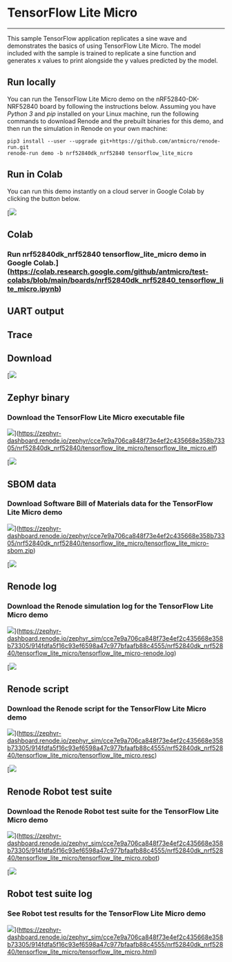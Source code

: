 


TensorFlow Lite Micro
=====================




---




This sample TensorFlow application replicates a sine wave and demonstrates the
basics of using TensorFlow Lite Micro. The model included with the sample is
trained to replicate a sine function and generates x values to print alongside
the y values predicted by the model.



Run locally
-----------




You can run the TensorFlow Lite Micro demo on the nRF52840\-DK\-NRF52840 board
by following the instructions below. Assuming you have *Python 3* and *pip*
installed on your Linux machine, run the following commands to download Renode
and the prebuilt binaries for this demo, and then run the simulation in Renode
on your own machine:



```
pip3 install --user --upgrade git+https://github.com/antmicro/renode-run.git
renode-run demo -b nrf52840dk_nrf52840 tensorflow_lite_micro

```


Run in Colab
------------



You can run this demo instantly on a cloud server in Google Colab by clicking
the button below.



[![](./colab.svg)


Colab
-----


### Run nrf52840dk\_nrf52840 tensorflow\_lite\_micro demo in Google Colab.](https://colab.research.google.com/github/antmicro/test-colabs/blob/main/boards/nrf52840dk_nrf52840_tensorflow_lite_micro.ipynb)


UART output
-----------






Trace
-----







Download
--------




[![](./artifacts.svg)


Zephyr binary
-------------


### Download the TensorFlow Lite Micro executable file




![](./download.svg)](https://zephyr-dashboard.renode.io/zephyr/cce7e9a706ca848f73e4ef2c435668e358b73305/nrf52840dk_nrf52840/tensorflow_lite_micro/tensorflow_lite_micro.elf)


[![](./sbom.svg)


SBOM data
---------


### Download Software Bill of Materials data for the TensorFlow Lite Micro demo




![](./download.svg)](https://zephyr-dashboard.renode.io/zephyr/cce7e9a706ca848f73e4ef2c435668e358b73305/nrf52840dk_nrf52840/tensorflow_lite_micro/tensorflow_lite_micro-sbom.zip)


[![](./renode-artifacts.svg)


Renode log
----------


### Download the Renode simulation log for the TensorFlow Lite Micro demo




![](./download.svg)](https://zephyr-dashboard.renode.io/zephyr_sim/cce7e9a706ca848f73e4ef2c435668e358b73305/914fdfa5f16c93ef6598a47c977bfaafb88c4555/nrf52840dk_nrf52840/tensorflow_lite_micro/tensorflow_lite_micro-renode.log)


[![](./renode-artifacts.svg)


Renode script
-------------


### Download the Renode script for the TensorFlow Lite Micro demo




![](./download.svg)](https://zephyr-dashboard.renode.io/zephyr_sim/cce7e9a706ca848f73e4ef2c435668e358b73305/914fdfa5f16c93ef6598a47c977bfaafb88c4555/nrf52840dk_nrf52840/tensorflow_lite_micro/tensorflow_lite_micro.resc)


[![](./renode-artifacts.svg)


Renode Robot test suite
-----------------------


### Download the Renode Robot test suite for the TensorFlow Lite Micro demo




![](./download.svg)](https://zephyr-dashboard.renode.io/zephyr_sim/cce7e9a706ca848f73e4ef2c435668e358b73305/914fdfa5f16c93ef6598a47c977bfaafb88c4555/nrf52840dk_nrf52840/tensorflow_lite_micro/tensorflow_lite_micro.robot)


[![](./robot.svg)


Robot test suite log
--------------------


### See Robot test results for the TensorFlow Lite Micro demo




![](./download.svg)](https://zephyr-dashboard.renode.io/zephyr_sim/cce7e9a706ca848f73e4ef2c435668e358b73305/914fdfa5f16c93ef6598a47c977bfaafb88c4555/nrf52840dk_nrf52840/tensorflow_lite_micro/tensorflow_lite_micro.html)


